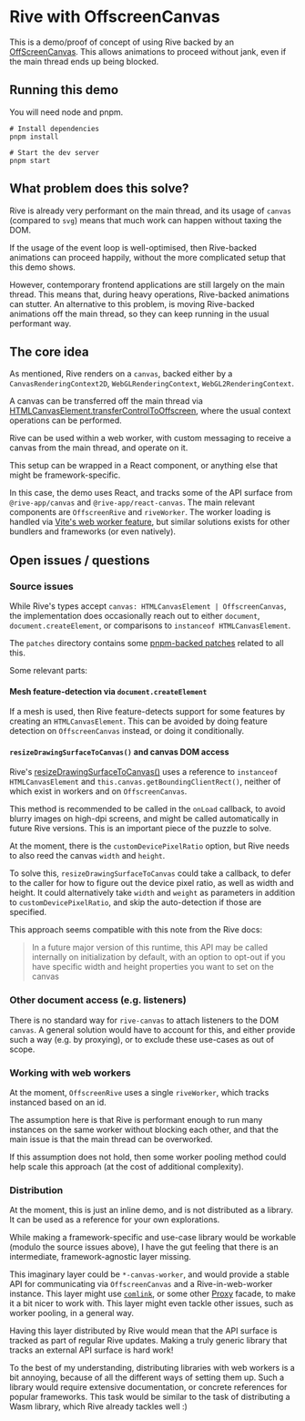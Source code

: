 # Rive with OffscreenCanvas

This is a demo/proof of concept of using Rive backed by an [OffScreenCanvas](https://developer.mozilla.org/en-US/docs/Web/API/OffscreenCanvas).
This allows animations to proceed without jank, even if the main thread ends up being blocked.

## Running this demo

You will need node and pnpm.

```shell
# Install dependencies
pnpm install

# Start the dev server
pnpm start
```

## What problem does this solve?

Rive is already very performant on the main thread, and its usage of `canvas` (compared to `svg`) means that much work can happen without taxing the DOM.

If the usage of the event loop is well-optimised, then Rive-backed animations can proceed happily, without the more complicated setup that this demo shows.

However, contemporary frontend applications are still largely on the main thread. This means that, during heavy operations, Rive-backed animations can stutter.
An alternative to this problem, is moving Rive-backed animations off the main thread, so they can keep running in the usual performant way.

## The core idea

As mentioned, Rive renders on a `canvas`, backed either by a `CanvasRenderingContext2D`, `WebGLRenderingContext`, `WebGL2RenderingContext`.

A canvas can be transferred off the main thread via [HTMLCanvasElement.transferControlToOffscreen](https://developer.mozilla.org/en-US/docs/Web/API/HTMLCanvasElement/transferControlToOffscreen), where the usual context operations can be performed.

Rive can be used within a web worker, with custom messaging to receive a canvas from the main thread, and operate on it.

This setup can be wrapped in a React component, or anything else that might be framework-specific.

In this case, the demo uses React, and tracks some of the API surface from `@rive-app/canvas` and `@rive-app/react-canvas`.
The main relevant components are `OffscreenRive` and `riveWorker`.
The worker loading is handled via [Vite's web worker feature](https://v3.vitejs.dev/guide/features.html#web-workers), but similar solutions exists for other bundlers and frameworks (or even natively).

## Open issues / questions

### Source issues

While Rive's types accept `canvas: HTMLCanvasElement | OffscreenCanvas`, the implementation does occasionally reach out to either `document`, `document.createElement`, or comparisons to `instanceof HTMLCanvasElement`.

The `patches` directory contains some [pnpm-backed patches](https://pnpm.io/cli/patch) related to all this.

Some relevant parts:

#### Mesh feature-detection via `document.createElement`

If a mesh is used, then Rive feature-detects support for some features by creating an `HTMLCanvasElement`. This can be avoided by doing feature detection on `OffscreenCanvas` instead, or doing it conditionally.

#### `resizeDrawingSurfaceToCanvas()` and canvas DOM access

Rive's [resizeDrawingSurfaceToCanvas()](https://help.rive.app/runtimes/overview/web-js/rive-parameters#resizedrawingsurfacetocanvas) uses a reference to `instanceof HTMLCanvasElement` and `this.canvas.getBoundingClientRect()`, neither of which exist in workers and on `OffscreenCanvas`.

This method is recommended to be called in the `onLoad` callback, to avoid blurry images on high-dpi screens, and might be called automatically in future Rive versions.
This is an important piece of the puzzle to solve.

At the moment, there is the `customDevicePixelRatio` option, but Rive needs to also reed the canvas `width` and `height`.

To solve this, `resizeDrawingSurfaceToCanvas` could take a callback, to defer to the caller for how to figure out the device pixel ratio, as well as width and height.
It could alternatively take `width` and `weight` as parameters in addition to `customDevicePixelRatio`, and skip the auto-detection if those are specified.

This approach seems compatible with this note from the Rive docs:

> In a future major version of this runtime, this API may be called internally on initialization by default, with an option to opt-out if you have specific width and height properties you want to set on the canvas

### Other document access (e.g. listeners)

There is no standard way for `rive-canvas` to attach listeners to the DOM `canvas`.
A general solution would have to account for this, and either provide such a way (e.g. by proxying), or to exclude these use-cases as out of scope.

### Working with web workers

At the moment, `OffscreenRive` uses a single `riveWorker`, which tracks instanced based on an id.

The assumption here is that Rive is performant enough to run many instances on the same worker without blocking each other, and that the main issue is that the main thread can be overworked.

If this assumption does not hold, then some worker pooling method could help scale this approach (at the cost of additional complexity).

### Distribution

At the moment, this is just an inline demo, and is not distributed as a library.
It can be used as a reference for your own explorations.

While making a framework-specific and use-case library would be workable (modulo the source issues above), I have the gut feeling that there is an intermediate, framework-agnostic layer missing.

This imaginary layer could be `*-canvas-worker`, and would provide a stable API for communicating via `OffscreenCanvas` and a Rive-in-web-worker instance.
This layer might use [`comlink`](https://github.com/GoogleChromeLabs/comlink), or some other [Proxy](https://developer.mozilla.org/en-US/docs/Web/JavaScript/Reference/Global_Objects/Proxy) facade, to make it a bit nicer to work with.
This layer might even tackle other issues, such as worker pooling, in a general way.

Having this layer distributed by Rive would mean that the API surface is tracked as part of regular Rive updates.
Making a truly generic library that tracks an external API surface is hard work!

To the best of my understanding, distributing libraries with web workers is a bit annoying, because of all the different ways of setting them up.
Such a library would require extensive documentation, or concrete references for popular frameworks.
This task would be similar to the task of distributing a Wasm library, which Rive already tackles well :)
